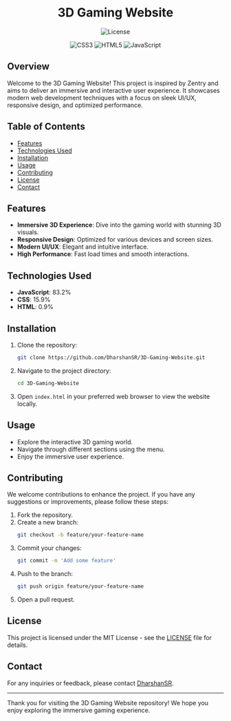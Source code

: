<div align="center">
    <h1>3D Gaming Website</h1>
    <img src="https://img.shields.io/badge/license-MIT-blue.svg" alt="License">
</div>

<div align="center">
  
  ![CSS3](https://img.shields.io/badge/CSS3-%231572B6.svg?style=for-the-badge&logo=css3&logoColor=white) 
  ![HTML5](https://img.shields.io/badge/HTML5-%23E34F26.svg?style=for-the-badge&logo=html5&logoColor=white) 
  ![JavaScript](https://img.shields.io/badge/JavaScript-%23323330.svg?style=for-the-badge&logo=javascript&logoColor=%23F7DF1E)
  
</div>

## Overview

Welcome to the 3D Gaming Website! This project is inspired by Zentry and aims to deliver an immersive and interactive user experience. It showcases modern web development techniques with a focus on sleek UI/UX, responsive design, and optimized performance.

## Table of Contents

- [Features](#features)
- [Technologies Used](#technologies-used)
- [Installation](#installation)
- [Usage](#usage)
- [Contributing](#contributing)
- [License](#license)
- [Contact](#contact)

## Features

- **Immersive 3D Experience**: Dive into the gaming world with stunning 3D visuals.
- **Responsive Design**: Optimized for various devices and screen sizes.
- **Modern UI/UX**: Elegant and intuitive interface.
- **High Performance**: Fast load times and smooth interactions.

## Technologies Used

- **JavaScript**: 83.2%
- **CSS**: 15.9%
- **HTML**: 0.9%

## Installation

1. Clone the repository:
    ```bash
    git clone https://github.com/DharshanSR/3D-Gaming-Website.git
    ```
2. Navigate to the project directory:
    ```bash
    cd 3D-Gaming-Website
    ```
3. Open `index.html` in your preferred web browser to view the website locally.

## Usage

- Explore the interactive 3D gaming world.
- Navigate through different sections using the menu.
- Enjoy the immersive user experience.

## Contributing

We welcome contributions to enhance the project. If you have any suggestions or improvements, please follow these steps:

1. Fork the repository.
2. Create a new branch:
    ```bash
    git checkout -b feature/your-feature-name
    ```
3. Commit your changes:
    ```bash
    git commit -m 'Add some feature'
    ```
4. Push to the branch:
    ```bash
    git push origin feature/your-feature-name
    ```
5. Open a pull request.

## License

This project is licensed under the MIT License - see the [LICENSE](LICENSE) file for details.

## Contact

For any inquiries or feedback, please contact [DharshanSR](https://github.com/DharshanSR).

---

Thank you for visiting the 3D Gaming Website repository! We hope you enjoy exploring the immersive gaming experience.
